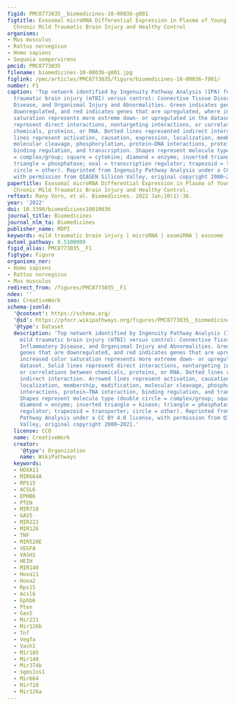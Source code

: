 ```yaml
---
figid: PMC8773035__biomedicines-10-00036-g001
figtitle: Exosomal microRNA Differential Expression in Plasma of Young Adults with
  Chronic Mild Traumatic Brain Injury and Healthy Control
organisms:
- Mus musculus
- Rattus norvegicus
- Homo sapiens
- Sequoia sempervirens
pmcid: PMC8773035
filename: biomedicines-10-00036-g001.jpg
figlink: /pmc/articles/PMC8773035/figure/biomedicines-10-00036-f001/
number: F1
caption: 'Top network identified by Ingenuity Pathway Analysis (IPA) for chronic mild
  traumatic brain injury (mTBI) versus control: Connective Tissue Disorders, Inflammatory
  Disease, and Organismal Injury and Abnormalities. Green indicates genes that are
  downregulated, and red indicates genes that are upregulated, where increased color
  saturation represents more extreme down- or upregulated in the dataset. Solid lines
  represent direct interactions, nontargeting interactions, or correlations between
  chemicals, proteins, or RNA. Dotted lines represented indirect interaction. Arrowed
  lines represent activation, causation, expression, localization, membership, modification,
  molecular cleavage, phosphorylation, protein–DNA interactions, protein–TNA interaction,
  binding regulation, and transcription. Shapes represent molecule type (double circle
  = complex/group; square = cytokine; diamond = enzyme; inverted triangle = kinase;
  triangle = phosphatase; oval = transcription regulator; trapezoid = transporter;
  circle = other). Reprinted from Ingenuity Pathway Analysis under a CC BY 4.0 license,
  with permission from QIAGEN Silicon Valley, original copyright 2000–2021.'
papertitle: Exosomal microRNA Differential Expression in Plasma of Young Adults with
  Chronic Mild Traumatic Brain Injury and Healthy Control.
reftext: Rany Vorn, et al. Biomedicines. 2022 Jan;10(1):36.
year: '2022'
doi: 10.3390/biomedicines10010036
journal_title: Biomedicines
journal_nlm_ta: Biomedicines
publisher_name: MDPI
keywords: mild traumatic brain injury | microRNA | exomiRNA | exosome
automl_pathway: 0.5100009
figid_alias: PMC8773035__F1
figtype: Figure
organisms_ner:
- Homo sapiens
- Rattus norvegicus
- Mus musculus
redirect_from: /figures/PMC8773035__F1
ndex: ''
seo: CreativeWork
schema-jsonld:
  '@context': https://schema.org/
  '@id': https://pfocr.wikipathways.org/figures/PMC8773035__biomedicines-10-00036-g001.html
  '@type': Dataset
  description: 'Top network identified by Ingenuity Pathway Analysis (IPA) for chronic
    mild traumatic brain injury (mTBI) versus control: Connective Tissue Disorders,
    Inflammatory Disease, and Organismal Injury and Abnormalities. Green indicates
    genes that are downregulated, and red indicates genes that are upregulated, where
    increased color saturation represents more extreme down- or upregulated in the
    dataset. Solid lines represent direct interactions, nontargeting interactions,
    or correlations between chemicals, proteins, or RNA. Dotted lines represented
    indirect interaction. Arrowed lines represent activation, causation, expression,
    localization, membership, modification, molecular cleavage, phosphorylation, protein–DNA
    interactions, protein–TNA interaction, binding regulation, and transcription.
    Shapes represent molecule type (double circle = complex/group; square = cytokine;
    diamond = enzyme; inverted triangle = kinase; triangle = phosphatase; oval = transcription
    regulator; trapezoid = transporter; circle = other). Reprinted from Ingenuity
    Pathway Analysis under a CC BY 4.0 license, with permission from QIAGEN Silicon
    Valley, original copyright 2000–2021.'
  license: CC0
  name: CreativeWork
  creator:
    '@type': Organization
    name: WikiPathways
  keywords:
  - HOXA11
  - MIR664A
  - RPS15
  - ACSL6
  - EPHB6
  - PTEN
  - MIR718
  - GAS5
  - MIR221
  - MIR126
  - TNF
  - MIR520E
  - VEGFA
  - VASH1
  - HEIH
  - MIR140
  - Hoxa11
  - Hoxa2
  - Rps15
  - Acsl6
  - Ephb6
  - Pten
  - Gas5
  - Mir221
  - Mir126b
  - Tnf
  - Vegfa
  - Vash1
  - Mir105
  - Mir140
  - Mir374b
  - Sgms1os1
  - Mir664
  - Mir718
  - Mir126a
---
```

